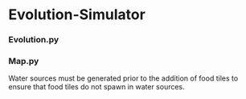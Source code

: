 # Evolution-Simulator

### Evolution.py

### Map.py
Water sources must be generated prior to the addition of food tiles to ensure that food tiles do not spawn in water sources.